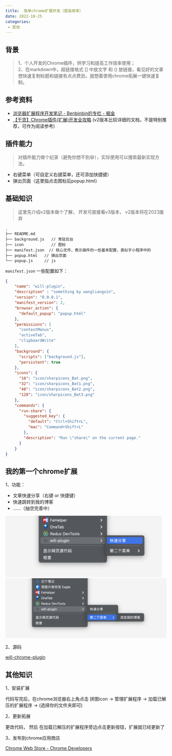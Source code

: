 ```yaml
---
title:  简单chrome扩展开发（提高效率）
date: 2022-10-25
categories: 
 - 其他
---
```

<Boxx type='tip' />


## 背景

>1、个人开发的Chrome插件，供学习和提高工作效率使用； </br>
>2、在markdown中，超链接格式 [] 中放文字 和 () 放链接，看见好的文章想快速复制标题和链接有点点费劲，就想着使用chrome拓展一键快速复制。

## 参考资料

- [浏览器扩展程序开发笔记 - Benbinbin的专栏 - 掘金](https://juejin.cn/column/7000004091955036173)
- [【干货】Chrome插件(扩展)开发全攻略](https://cloud.tencent.com/developer/article/1667242) (v2版本比较详细的文档，不是特别推荐，可作为阅读参考)


## 插件能力

> 对插件能力做个纪录（避免你想不到:smile:），实际使用可以搜索最新实现方法。
- 右键菜单（可自定义右键菜单，还可添加快捷键）
- 弹出页面（这里指点击图标后popup.html）

## 基础知识

> 这里先介绍v2版本做个了解， 开发可直接看v3版本， v2版本将在2023废弃

```
.
├── README.md  
├── background.js   // 常驻后台
├── icon            // 图标
├── manifest.json  // 核心文件，表示插件的一些基本配置，类似于小程序中的
├── popup.html   // 弹出页面
└── popup.js     // js
```

```manifest.json``` 一些配置如下：

```json
{
    "name": "will-plugin",
    "description" : "something by wangliangxin",
    "version": "0.0.0.1",
    "manifest_version": 2,
    "browser_action": {
      "default_popup": "popup.html"
    },
    "permissions": [
      "contextMenus",
      "activeTab",
      "clipboardWrite"
    ],
    "background": {
      "scripts": ["background.js"],
      "persistent": true
    },
    "icons": {
      "16": "icon/sharpicons_Bat.png",
      "32": "icon/sharpicons_Bat1.png",
      "48": "icon/sharpicons_Bat2.png",
      "128": "icon/sharpicons_Bat3.png"
    },
    "commands": {
      "run-share": {
        "suggested_key": {
          "default": "Ctrl+Shift+L",
          "mac": "Command+Shift+L"
        },
        "description": "Run \"share\" on the current page."
      }
    }
}
```


## 我的第一个chrome扩展

1、功能：

- 文章快速分享（右键 or 快捷键）
- 快速跳转到我的博客
- ……（抽空完善中）

![1](https://raw.githubusercontent.com/wangliangxin/will-chrome-plugin/main/moreDetails/img/22-10-19-1.png)
![2](https://raw.githubusercontent.com/wangliangxin/will-chrome-plugin/main/moreDetails/img/22-10-19-2.png)

2、源码

[will-chrome-plugin](https://github.com/wangliangxin/will-chrome-plugin)



## 其他知识

1、安装扩展

代码写完后，在chrome浏览器右上角点击 拼图icon -> 管理扩展程序 -> 加载已解压的扩展程序 -> (选择你的文件夹即可) 

2、更新拓展

更改代码， 然后 在加载已解压的扩展程序旁边点击更新按钮，扩展就已经更新了

3、发布到chrome应用商店

[Chrome Web Store - Chrome Developers](https://developer.chrome.com/docs/webstore/?visit_id=638022635635650209-565267790&hl=zh-Hans&rd=1)
